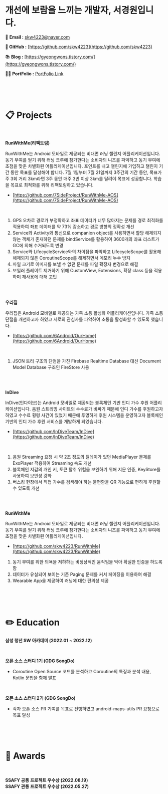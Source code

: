 


# 개선에 보람을 느끼는 개발자, 서경원입니다.


📧 **Email :** skw4223@naver.com

**🐬 GitHub :** [https://github.com/skw4223](https://github.com/skw4223)

📚 **Blog :** [https://gyeongwons.tistory.com/](https://gyeongwons.tistory.com/)

🧑🏻 **PortFolio :** [PortFolio Link](https://curly-crowberry-6e3.notion.site/42c446ede7134f3ea43a116e6ff7fda9?pvs=4)

</br>
</br>
</br>

# :clipboard: Projects

</br>

__RunWithMe(리팩토링)__

RunWithMe는 Android 모바일로 제공되는 비대면 러닝 챌린지 어플리케이션입니다. 동기 부여를 얻기 위해 러닝 크루에 참가한다는 소비자의 니즈를 파악하고 동기 부여에 초점을 맞춘 차별화된 어플리케이션입니다. 포인트를 내고 챌린지에 가입하고 챌린지 기간 동안 목표를 달성해야 합니다. 7월 1일부터 7월 21일까지 3주간의 기간 동안, 목표가 주 3회 거리 3km라면 3주 동안 매주 3번 이상 3km를 달려야 목표에 성공합니다. 학습을 목표로 최적화를 위해 리팩토링하고 있습니다.
- [https://github.com/7SideProject/RunWithMe-AOS](https://github.com/7SideProject/RunWithMe-AOS)
</br>

1.	GPS 오차로 경로가 부정확하고 좌표 데이터가 너무 많아지는 문제를 경로 최적화를 적용하여 좌표 데이터를 약 73% 감소하고 경로 방향의 정확성 개선
2.	Service와 Activity와 통신으로 companion object를 사용하면서 할당 해제되지 않는 객체가 존재하던 문제를 bindService를 활용하여 3600개의 좌표 리스트가 GC에 의해 수거되도록 변경
3.	Service와 LifecycleService와의 차이점을 파악하고 LifecycleScope를 활용해 해제되지 않은 CoroutineScope를 해제하면서 메모리 누수 방지
4.	파일 크기로 이미지를 보낼 수 없던 문제를 파일 확장자 변경으로 해결
5.	보일러 플레이트 제거하기 위해 CustomView, Extensions, 확장 class 등을 적용하며 재사용에 대해 고민
   
</br></br>

__우리집__

우리집은 Android 모바일로 제공되는 가족 소통 활성화 어플리케이션입니다. 가족 소통 단절을 개선하고자 하였고 서로의 관심사를 파악하여 소통을 활성화할 수 있도록 했습니다.
- [https://github.com/6Android/OurHome](https://github.com/6Android/OurHome)

</br>

1.	JSON 트리 구조의 단점을 가진 Firebase Realtime Database 대신 Document Model Database 구조인 FireStore 사용

</br></br>

__InDive__

InDive(인다이브)는 Android 모바일로 제공되는 블록체인 기반 인디 가수 후원 어플리케이션입니다. 음원 스트리밍 사이트의 수수료가 비싸기 때문에 인디 가수를 후원하고자 하였고 수수료 횡령 사건이 있었기 때문에 투명하게 후원 시스템을 운영하고자 블록체인 기반의 인디 가수 후원 서비스를 개발하게 되었습니다.
- [https://github.com/InDiveTeam/InDive](https://github.com/InDiveTeam/InDive)

</br>

1.	음원 Streaming 요청 시 약 2초 정도의 딜레이가 있던 MediaPlayer 문제를 ExoPlayer 적용하여 Streaming 속도 개선
2.	블록체인 지갑의 개인 키, 토큰 탈취 위험을 보완하기 위해 지문 인증, KeyStore를 사용하여 보안성 강화
3.	버스킹 현장에서 직접 가수를 검색해야 하는 불편함을 QR 기능으로 편하게 후원할 수 있도록 개선

</br></br>

__RunWithMe__

RunWithMe는 Android 모바일로 제공되는 비대면 러닝 챌린지 어플리케이션입니다. 동기 부여를 얻기 위해 러닝 크루에 참가한다는 소비자의 니즈를 파악하고 동기 부여에 초점을 맞춘 차별화된 어플리케이션입니다. 
- [https://github.com/skw4223/RunWithMe](https://github.com/skw4223/RunWithMe)

1.	동기 부여를 위한 의욕을 저하하는 비정상적인 움직임을 막아 확실한 인증을 하도록 함
2.	데이터가 유실되어 보이는 기존 Paging 문제를 커서 페이징을 이용하여 해결
3.	Wearable App을 제공하여 러닝에 대한 편의성 제공

</br>
</br>
</br>


# :pencil2: Education
__삼성 청년 SW 아카데미 (2022.01 ~ 2022.12)__

</br>

__오픈 소스 스터디 1기 (GDG SongDo)__
- Coroutine Open Source 코드를 분석하고 Coroutine의 특징과 분석 내용, Kotlin 문법을 함께 발표

</br>

__오픈 소스 스터디 2기 (GDG SongDo)__
- 각자 오픈 소스 PR 기여를 목표로 진행하였고 android-maps-utils PR 요청으로 목표 달성


</br>
</br>
</br>



# 🥇 Awards
</br>

__SSAFY 공통 프로젝트 우수상 (2022.08.19)__
</br>
__SSAFY 관통 프로젝트 우수상 (2022.05.27)__

</br></br>


<!--
**skw4223/skw4223** is a ✨ _special_ ✨ repository because its `README.md` (this file) appears on your GitHub profile.

Here are some ideas to get you started:

- 🔭 I’m currently working on ...
- 🌱 I’m currently learning ...
- 👯 I’m looking to collaborate on ...
- 🤔 I’m looking for help with ...
- 💬 Ask me about ...
- 📫 How to reach me: ...
- 😄 Pronouns: ...
- ⚡ Fun fact: ...
-->
